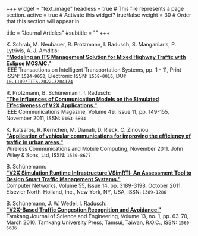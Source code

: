 +++
widget = "text_image"
headless = true  # This file represents a page section.
active = true  # Activate this widget? true/false
weight = 30  # Order that this section will appear in.

title = "Journal Articles"
#subtitle = ""
+++

K. Schrab, M. Neubauer, R. Protzmann, I. Radusch, S. Manganiaris, P. Lytrivis, A. J. Amditis:\
**["Modeling an ITS Management Solution for Mixed Highway Traffic with Eclipse MOSAIC."](https://ieeexplore.ieee.org/document/9901467)**\
IEEE Transactions on Intelligent Transportation Systems, pp. 1 - 11, Print ISSN: `1524-9050`, Electronic ISSN: `1558-0016`, 
DOI: [`10.1109/TITS.2022.3204174`](https://doi.org/10.1109/TITS.2022.3204174)

R. Protzmann, B. Schünemann, I. Radusch:\
**["The Influences of Communication Models on the Simulated Effectiveness of V2X Applications."](https://www.researchgate.net/publication/220144647_The_Influences_of_Communication_Models_on_the_Simulated_Effectiveness_of_V2X_Applications)**  
IEEE Communications Magazine, Volume 49, Issue 11, pp. 149-155, November 2011, ISSN: `0163-6804`

K. Katsaros, R. Kernchen, M. Dianati, D. Rieck, C. Zinoviou:\
**["Application of vehicular communications for improving the efficiency of traffic in urban areas."](https://publica.fraunhofer.de/dokumente/N-198471.html)**  
Wireless Communications and Mobile Computing, November 2011. John Wiley & Sons, Ltd, ISSN: `1530-8677`

B. Schünemann:\
**["V2X Simulation Runtime Infrastructure VSimRTI: An Assessment Tool to Design Smart Traffic Management Systems."](https://www.researchgate.net/publication/220448332_V2X_simulation_runtime_infrastructure_VSimRTI_An_assessment_tool_to_design_smart_traffic_management_systems)**  
Computer Networks, Volume 55, Issue 14, pp. 3189-3198, October 2011. Elsevier North-Holland, Inc., New York, NY, USA, ISSN: `1389-1286`

B. Schünemann, J. W. Wedel, I. Radusch:\
**["V2X-Based Traffic Congestion Recognition and Avoidance."](https://publica.fraunhofer.de/dokumente/N-205444.html)**  
Tamkang Journal of Science and Engineering, Volume 13, no. 1, pp. 63-70, March 2010. Tamkang University Press, Tamsui, Taiwan, R.O.C., ISSN: `1560-6686`
